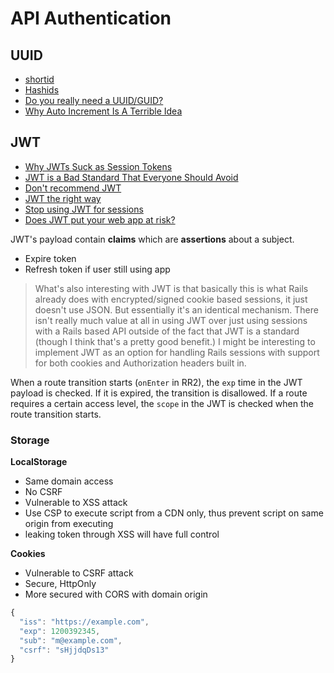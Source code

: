 # API Authentication

## UUID

* [shortid](https://github.com/dylang/shortid)
* [Hashids](http://hashids.org/)
* [Do you really need a UUID/GUID?](https://rclayton.silvrback.com/do-you-really-need-a-uuid-guid)
* [Why Auto Increment Is A Terrible Idea](https://www.clever-cloud.com/blog/engineering/2015/05/20/why-auto-increment-is-a-terrible-idea/)

## JWT

* [Why JWTs Suck as Session Tokens](https://developer.okta.com/blog/2017/08/17/why-jwts-suck-as-session-tokens)
* [JWT is a Bad Standard That Everyone Should Avoid](https://paragonie.com/blog/2017/03/jwt-json-web-tokens-is-bad-standard-that-everyone-should-avoid)
* [Don't recommend JWT](https://github.com/shieldfy/API-Security-Checklist/issues/6#issuecomment-317308169)
* [JWT the right way](https://stormpath.com/blog/jwt-the-right-way)
* [Stop using JWT for sessions](http://cryto.net/~joepie91/blog/2016/06/13/stop-using-jwt-for-sessions/)
* [Does JWT put your web app at risk?](http://blog.prevoty.com/does-jwt-put-your-web-app-at-risk)

JWT's payload contain **claims** which are **assertions** about a subject.

* Expire token
* Refresh token if user still using app

> What's also interesting with JWT is that basically this is what Rails already does with encrypted/signed cookie based sessions, it just doesn't use JSON. But essentially it's an identical mechanism. There isn't really much value at all in using JWT over just using sessions with a Rails based API outside of the fact that JWT is a standard (though I think that's a pretty good benefit.) I might be interesting to implement JWT as an option for handling Rails sessions with support for both cookies and Authorization headers built in.

When a route transition starts (`onEnter` in RR2), the `exp` time in the JWT payload is checked. If it is expired, the transition is disallowed. If a route requires a certain access level, the `scope` in the JWT is checked when the route transition starts.

### Storage

**LocalStorage**

* Same domain access
* No CSRF
* Vulnerable to XSS attack
* Use CSP to execute script from a CDN only, thus prevent script on same origin from executing
* leaking token through XSS will have full control

**Cookies**

* Vulnerable to CSRF attack
* Secure, HttpOnly
* More secured with CORS with domain origin

```js
{
  "iss": "https://example.com",
  "exp": 1200392345,
  "sub": "m@example.com",
  "csrf": "sHjjdqDs13"
}
```
